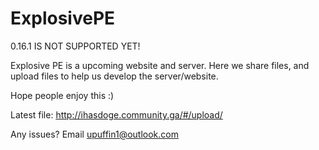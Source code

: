 # ExplosivePE

0.16.1 IS NOT SUPPORTED YET!

Explosive PE is a upcoming website and server.
Here we share files, and upload files to help us develop the server/website.

Hope people enjoy this :)

Latest file: http://ihasdoge.community.ga/#/upload/

Any issues? Email upuffin1@outlook.com

